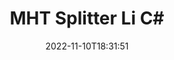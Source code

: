 ---
############################# Static ############################
layout: "auto-gen-merger"
date: 2022-11-10T18:31:51
draft: false
otherformats: mhtml odp ods odt one otp ott pdf pps ppsx ppt pptx rtf tex vdx vsdm

############################# Head ############################
head_title: "Di C# de MHT li Pir Pelan veqetînin"
head_description: "Pelê yek MHT li ser bingeha jimareyên rûpelan, navberên rûpelan, rûpelên zewac an jî cewherî bi karanîna API-ya yekkirina belgeyan li çend pelan dabeş bikin."

############################# Header ############################
title: "MHT Splitter Li C#"
description: "MHT bi çend rêzikên koda .NET parçe bikin."
bg_image: "https://cms.admin.containerize.com/templates/aspose/App_Themes/V3/images/bg/header1.png"
bg_overlay: false
button:
    enable: true
    icon: "fas fa-arrow-down"
    label: "Daxistina Doza Belaş"
    link: "https://downloads.groupdocs.com/merger/net"

############################# SubMenu ############################
submenu:
    enable: true

    left:
        img_alt: "GroupDocs.Merger for .NET"
        image: "https://cms.admin.containerize.com/templates/groupdocs/images/product-logos/90x90-noborder/groupdocs-merger-net.png"
        product: "GroupDocs.Merger"
        platform: ".NET"

    middle:
        button:

            # button loop
            - link: "https://apireference.groupdocs.com/merger/net"
              text: "Çavkanî API"

            # button loop
            - link: "https://github.com/groupdocs-merger"
              text: "Nimûneyên Kodê"

            # button loop
            - link: "https://products.groupdocs.app/merger/family"
              text: "Demos Bijî"

            # button loop
            - link: "https://purchase.groupdocs.com/pricing/merger/net"
              text: "Pricing"

    right:
        link_download: "https://downloads.groupdocs.com/merger"
        link_learn: "https://docs.groupdocs.com/merger/net"
        link_buy: "https://purchase.groupdocs.com"

############################# About ############################
about:
    enable: true
    title: "Derbarê GroupDocs.Merger for .NET API"
    content: |
        [GroupDocs.Merger for .NET](/ku/merger/net/) pirtûkxane çareseriyek hêsan pêşkêşî dike ku bi ewlehî di navbera cûrbecûr formên belgeyan de wekî PDF, Microsoft Office (Word, Excel, PowerPoint, OneNote), OpenDocument, HTML, wêne û gelekên din di nav sepanên .NET de. Bi lê zêdekirina tenê çend rêzikên kodê, çend operasyonên belgeyê yên wekî veguheztin, rakirin, zivirandin, guheztin, derxistin an guheztina arastekirina rûpelan di nav belgeyan de pêk bînin. Belgeyên ku API-ya yekbûyî di heman demê de pêşdîtina rûpelên belgeyê wekî wêneyek jî piştgirî dike da ku struktur, formatkirin û naverokê li ser rûpelê analîz bike.
        
        GroupDocs.Merger API ji bo çareseriyên pargîdanî bijarek rast e ku hewceyê taybetmendiyên dabeşkirina pelan e. Van API-an li ser hemî pergalên xebitandinê û platformên sereke, tevî .NET Framework, .NET Standard, .NET Core, Mono, baş têne piştgirî kirin.

############################# Steps ############################
steps:
    enable: true
    title_left: "Di .NET de Rûpelên Pelê MHT parçe bikin"
    content_left: |
        [GroupDocs.Merger for .NET](/ku/merger/net/) ji pêşdebiranên C# re hêsan dike ku pelek yek MHT li çend pelên encam de bi cîh bikin. çend gavên hêsan.
        
        * **SplitOptions** bi formata rêça pelên derketinê dest pê bikin.
        * Mînaka nû ya **Merger** biafirînin û rêça belgeya çavkaniyê wekî pîvanek çêker derbas bikin.
        * Gazî **Split** bikin û hêmanên **SplitOptions** derbas bikin da ku belgeyên encam hilînin.

    title_right: "Pêdiviyên Sîstemê"
    content_right: |
        GroupDocs.Merger for .NET API li ser hemî platform û pergalên xebitandinê yên sereke têne piştgirî kirin. Berî ku hûn koda jêrîn bicîh bikin, ji kerema xwe pê ewle bibin ku we şertên jêrîn li ser pergala we hatine saz kirin.

        * Pergalên Xebatê: Microsoft Windows, Linux, MacOS
        * Jîngehên Pêşketinê: Visual Studio, Xamarin, MonoDevelop
        * Çarçoveyên: .NET Framework, .NET Standard, .NET Core, Mono
        * Guhertoya herî dawî ya GroupDocs.Merger for .NET ji [NuGet](https://www.nuget.org/packages/groupdocs.merger) dakêşîne
         
    code: |
     {{% merger/additional-styles %}}
     {{< merger/code-merger title="Meriv çawa pelên MHT bi karanîna koda nimûneya C# dabeş dike">}}

        ```csharp    
        // Pelê MHT bi karanîna GroupDocs.Merger API-ê veqetînin
        string filePath = "input.mht";
        string filePathOut = "output.mht";

        // Dersa SplitOptions bi formata riya pelên derketinê dest pê bikin
        SplitOptions splitOptions = new SplitOptions(filePathOut, new int[] { 3, 6, 8 });

        // Bi belgeya têketina MHT Yekbûnek yekser
        using (Merger merger = new Merger(filePath))
          {
            // Gazî rêbaza Split bikin û tişta SplitOptions derbas bikin da ku belgeyên encam hilînin
            merger.Split(splitOptions);
          }
        ```
     {{< /merger/code-merger >}}

############################# Demos ############################
demos:
    enable: true
    title: "Demoyên Zindî - Pelê Serhêl ji hev veqetînin MHT"
    content: |
       Bi serdana malpera [GroupDocs.Merger Live Demos](https://products.groupdocs.app/splitter/mht) niha pelê MHT veqetînin.
       Demoya zindî xwedî feydeyên jêrîn e.
        
############################# About Formats ############################
about_formats:
    enable: true

############################# More Formats ############################
more_formats:
    enable: true
    title: "Parçekirina Pelê Formên Din"
    content: |
        .NET belgeyên API-ê ji bo formatên pelan û wêneyan yek dibin û vediqetînin. Wekî ku li jêr hatî destnîşan kirin, hin formatên pelê yên populer parçe bikin.

############################# Back to top ###############################
back_to_top:
    enable: true
---